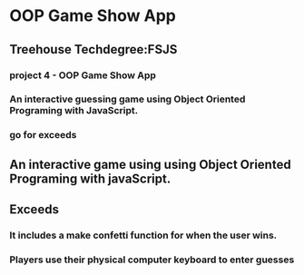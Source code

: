 # OOP Game Show App

## Treehouse Techdegree:FSJS 
### project 4 - OOP Game Show App

### An interactive guessing game using Object Oriented Programing with JavaScript.
### go for exceeds 
## An interactive game using using Object Oriented Programing with javaScript.
## Exceeds
### It includes a make confetti function for when the user wins. 
### Players use their physical computer keyboard to enter guesses
